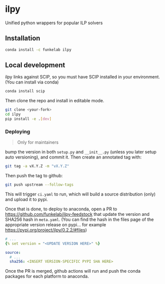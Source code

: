 # ilpy

Unified python wrappers for popular ILP solvers

## Installation

```bash
conda install -c funkelab ilpy
```

## Local development

ilpy links against SCIP, so you must have SCIP installed in your environment.
(You can install via conda)

```bash
conda install scip
```

Then clone the repo and install in editable mode.

```bash
git clone <your-fork>
cd ilpy
pip install -e .[dev]
```

### Deploying

> Only for maintainers

bump the version in both `setup.py` and `__init__.py` (unless you later
setup auto versioning), and commit it.  Then create an annotated tag with:

```bash
git tag -a vX.Y.Z -m "vX.Y.Z"
```

Then push the tag to github:

```bash
git push upstream --follow-tags
```

This will trigger `ci.yaml` to run, which will build a source distribution
(only) and upload it to pypi.

Once that is done, to deploy to anaconda, open a PR to https://github.com/funkelab/ilpy-feedstock
that update the version and SHA256 hash in `meta.yaml`.
(You can find the hash in the files page of the appropriate version release on
pypi... for example https://pypi.org/project/ilpy/0.2.2/#files)

```yaml
# ...
{% set version = "<UPDATE VERSION HERE>" %}

source:
  # ...
  sha256: <INSERT VERSION-SPECIFIC PYPI SHA HERE>
```

Once the PR is merged, github actions will run and push the conda packages for each platform to anaconda.
